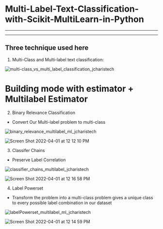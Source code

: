 # Multi-Label-Text-Classification-with-Scikit-MultiLearn-in-Python
<hr>
<hr>

## Three technique used here
1. Multi-Class and Multi-label text classification:

![multi-class_vs_multi_label_classification_jcharistech](https://user-images.githubusercontent.com/39437051/161126585-23453de0-ed30-4f56-b4d8-8f4db6b47b5d.png)


# Building mode with estimator + Multilabel Estimator

2. Binary Relevance Classification
- Convert Our Multi-label problem to multi-class

![binary_relevance_multilabel_ml_jcharistech](https://user-images.githubusercontent.com/39437051/161126839-d803e1d7-756b-40d1-93ff-f0ded6ff0366.png)

![Screen Shot 2022-04-01 at 12 12 10 PM](https://user-images.githubusercontent.com/39437051/161127478-298a8f43-1ee9-404d-bb2c-18e80541cfd5.png)


3. Classifer Chains
 - Preserve Label Correlation

![classifier_chains_multilabel_jcharistech](https://user-images.githubusercontent.com/39437051/161127026-05f43331-3316-430f-ad22-0bfa3957dfe1.png)

![Screen Shot 2022-04-01 at 12 16 58 PM](https://user-images.githubusercontent.com/39437051/161127743-c010006c-d562-402d-969f-71af81df1145.png)


4. Label Powerset
 - Transform the problem into a multi-class problem gives a unique class to every possible label combination in our dataset
 
![labelPowerset_multilabel_ml_jcharistech](https://user-images.githubusercontent.com/39437051/161127310-a96f38f4-3ad2-4417-91f5-b3df1872f4bc.png)

![Screen Shot 2022-04-01 at 12 14 59 PM](https://user-images.githubusercontent.com/39437051/161127574-7e2e1417-6b27-4bb7-a2ee-3a386d148c1d.png)

